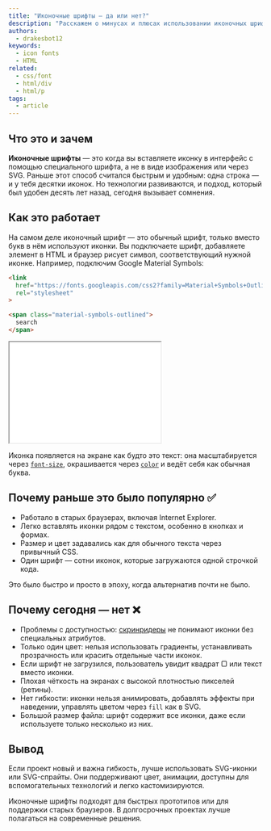 ```yaml
---
title: "Иконочные шрифты — да или нет?"
description: "Расскажем о минусах и плюсах использовании иконочных шрифтов и почему о них все забыли."
authors:
  - drakesbot12
keywords:
  - icon fonts
  - HTML
related:
  - css/font
  - html/div
  - html/p
tags:
  - article
---
```


## Что это и зачем

**Иконочные шрифты** — это когда вы вставляете иконку в интерфейс с помощью специального шрифта, а не в виде изображения или через SVG. Раньше этот способ считался быстрым и удобным: одна строка — и у тебя десятки иконок. Но технологии развиваются, и подход, который был удобен десять лет назад, сегодня вызывает сомнения.

## Как это работает

На самом деле иконочный шрифт — это обычный шрифт, только вместо букв в нём используют иконки. Вы подключаете шрифт, добавляете элемент в HTML и браузер рисует символ, соответствующий нужной иконке. Например, подключим Google Material Symbols:

```html
<link
  href="https://fonts.googleapis.com/css2?family=Material+Symbols+Outlined"
  rel="stylesheet"
>

<span class="material-symbols-outlined">
  search
</span>
```

<iframe title="Пример иконочного шрифта" src="demos/how-understand/" height="200"></iframe>

Иконка появляется на экране как будто это текст: она масштабируется через [`font-size`](/css/font-size/), окрашивается через [`color`](/css/color/) и ведёт себя как обычная буква.

## Почему раньше это было популярно ✅

- Работало в старых браузерах, включая Internet Explorer.
- Легко вставлять иконки рядом с текстом, особенно в кнопках и формах.
- Размер и цвет задавались как для обычного текста через привычный CSS.
- Один шрифт — сотни иконок, которые загружаются одной строчкой кода.

Это было быстро и просто в эпоху, когда альтернатив почти не было.

## Почему сегодня — нет ❌

- Проблемы с доступностью: [скринридеры](/a11y/screenreaders/) не понимают иконки без специальных атрибутов.
- Только один цвет: нельзя использовать градиенты, устанавливать прозрачность или красить отдельные части иконок.
- Если шрифт не загрузился, пользователь увидит квадрат ▢ или текст вместо иконки.
- Плохая чёткость на экранах с высокой плотностью пикселей (ретины).
- Нет гибкости: иконки нельзя анимировать, добавлять эффекты при наведении, управлять цветом через `fill` как в SVG.
- Большой размер файла: шрифт содержит все иконки, даже если используете только несколько из них.

## Вывод

Если проект новый и важна гибкость, лучше использовать SVG-иконки или SVG-спрайты. Они поддерживают цвет, анимации, доступны для вспомогательных технологий и легко кастомизируются.

Иконочные шрифты подходят для быстрых прототипов или для поддержки старых браузеров. В долгосрочных проектах лучше полагаться на современные решения.
